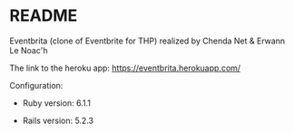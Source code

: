 # README

Eventbrita (clone of Eventbrite for THP) realized by Chenda Net & Erwann Le Noac'h 

The link to the heroku app: 
https://eventbrita.herokuapp.com/

Configuration:

* Ruby version: 6.1.1

* Rails version: 5.2.3
